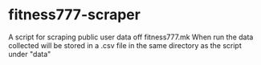 # fitness777-scraper
A script for scraping public user data off fitness777.mk
When run the data collected will be stored in a .csv file in the same directory as the script under "data"
